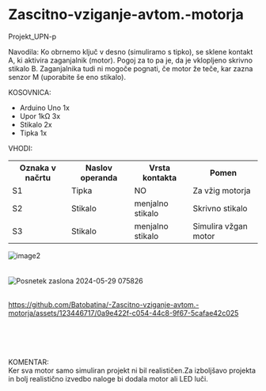 
# Zascitno-vziganje-avtom.-motorja #

Projekt_UPN-p

Navodila: Ko obrnemo ključ v desno (simuliramo s tipko), se sklene kontakt A, ki aktivira zaganjalnik (motor). Pogoj za to pa je, da je vklopljeno skrivno stikalo B. Zaganjalnika tudi ni mogoče pognati, če motor že teče, kar zazna senzor M (uporabite še eno stikalo).

KOSOVNICA: <br />
<ul>
<li>Arduino Uno 1x </li>
<li>Upor 1kΩ 3x </li>
<li>Stikalo 2x </li>
<li>Tipka 1x </li>
</ul>


VHODI:
<table>
<tr>
    <th>Oznaka v načrtu</th>
    <th>Naslov operanda</th>
    <th>Vrsta kontakta</th>
    <th>Pomen</th>
  </tr>
   <tr>
    <td>S1</td>
    <td>Tipka</td>
    <td>NO</td>
     <td>Za vžig motorja</td>
  </tr>
  <tr>
    <td>S2</td>
    <td>Stikalo</td>
    <td>menjalno stikalo</td>
    <td>Skrivno stikalo</td>
  </tr>
  <tr>
    <td>S3</td>
    <td>Stikalo</td>
    <td>menjalno stikalo</td>
    <td>Simulira vžgan motor</td>
  </tr>

</table>


![image2](https://github.com/Batobatina/-Zascitno-vziganje-avtom.-motorja/assets/123446717/6e2c50c1-8735-407a-8088-fca3d35ee662)
<br>
<br>
<br>
![Posnetek zaslona 2024-05-29 075826](https://github.com/Batobatina/-Zascitno-vziganje-avtom.-motorja/assets/123446717/bd0cf835-bb9c-47df-b2f8-ee02477af69d)
<br>
<br>


https://github.com/Batobatina/-Zascitno-vziganje-avtom.-motorja/assets/123446717/0a9e422f-c054-44c8-9f67-5cafae42c025 


<br>
<br>
<br>
<br>
KOMENTAR:<br/>
Ker sva motor samo simuliran projekt ni bil realističen.Za izboljšavo projekta in bolj realistično izvedbo naloge bi dodala motor ali LED luči.




